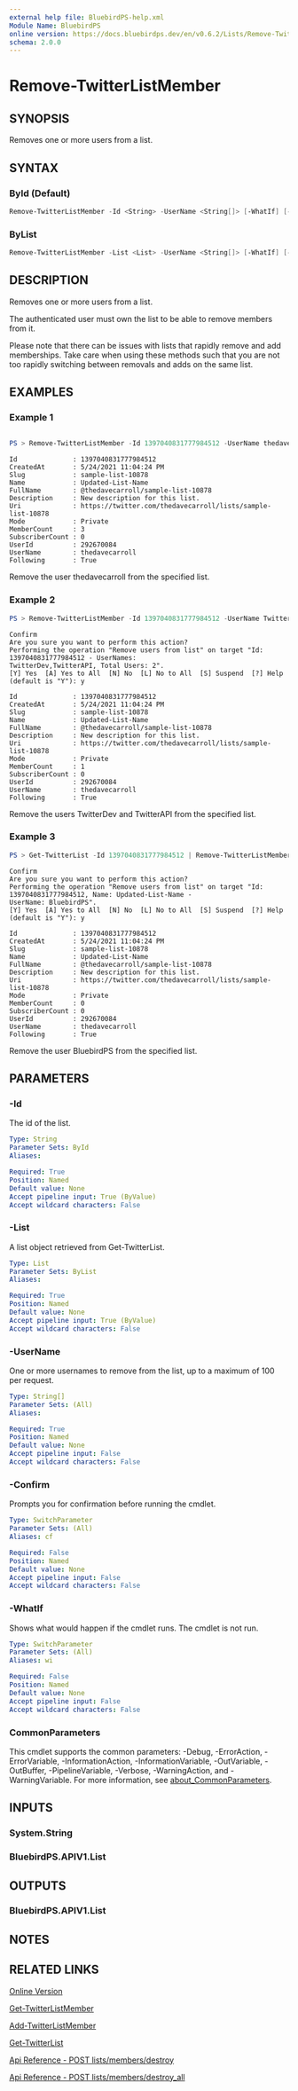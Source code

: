 ```yaml
---
external help file: BluebirdPS-help.xml
Module Name: BluebirdPS
online version: https://docs.bluebirdps.dev/en/v0.6.2/Lists/Remove-TwitterListMember
schema: 2.0.0
---
```


# Remove-TwitterListMember

## SYNOPSIS

Removes one or more users from a list.

## SYNTAX

### ById (Default)

```powershell
Remove-TwitterListMember -Id <String> -UserName <String[]> [-WhatIf] [-Confirm] [<CommonParameters>]
```

### ByList

```powershell
Remove-TwitterListMember -List <List> -UserName <String[]> [-WhatIf] [-Confirm] [<CommonParameters>]
```

## DESCRIPTION

Removes one or more users from a list.

The authenticated user must own the list to be able to remove members from it.

Please note that there can be issues with lists that rapidly remove and add memberships.
Take care when using these methods such that you are not too rapidly switching between removals and adds on the same list.

## EXAMPLES

### Example 1

```powershell

PS > Remove-TwitterListMember -Id 1397040831777984512 -UserName thedavecarroll
```

```text
Id              : 1397040831777984512
CreatedAt       : 5/24/2021 11:04:24 PM
Slug            : sample-list-10878
Name            : Updated-List-Name
FullName        : @thedavecarroll/sample-list-10878
Description     : New description for this list.
Uri             : https://twitter.com/thedavecarroll/lists/sample-list-10878
Mode            : Private
MemberCount     : 3
SubscriberCount : 0
UserId          : 292670084
UserName        : thedavecarroll
Following       : True
```

Remove the user thedavecarroll from the specified list.

### Example 2

```powershell
PS > Remove-TwitterListMember -Id 1397040831777984512 -UserName TwitterDev,TwitterAPI
```

```text
Confirm
Are you sure you want to perform this action?
Performing the operation "Remove users from list" on target "Id: 1397040831777984512 - UserNames:
TwitterDev,TwitterAPI, Total Users: 2".
[Y] Yes  [A] Yes to All  [N] No  [L] No to All  [S] Suspend  [?] Help (default is "Y"): y

Id              : 1397040831777984512
CreatedAt       : 5/24/2021 11:04:24 PM
Slug            : sample-list-10878
Name            : Updated-List-Name
FullName        : @thedavecarroll/sample-list-10878
Description     : New description for this list.
Uri             : https://twitter.com/thedavecarroll/lists/sample-list-10878
Mode            : Private
MemberCount     : 1
SubscriberCount : 0
UserId          : 292670084
UserName        : thedavecarroll
Following       : True
```

Remove the users TwitterDev and TwitterAPI from the specified list.

### Example 3

```powershell
PS > Get-TwitterList -Id 1397040831777984512 | Remove-TwitterListMember -UserName BluebirdPS
```

```text
Confirm
Are you sure you want to perform this action?
Performing the operation "Remove users from list" on target "Id: 1397040831777984512, Name: Updated-List-Name -
UserName: BluebirdPS".
[Y] Yes  [A] Yes to All  [N] No  [L] No to All  [S] Suspend  [?] Help (default is "Y"): y

Id              : 1397040831777984512
CreatedAt       : 5/24/2021 11:04:24 PM
Slug            : sample-list-10878
Name            : Updated-List-Name
FullName        : @thedavecarroll/sample-list-10878
Description     : New description for this list.
Uri             : https://twitter.com/thedavecarroll/lists/sample-list-10878
Mode            : Private
MemberCount     : 0
SubscriberCount : 0
UserId          : 292670084
UserName        : thedavecarroll
Following       : True
```

Remove the user BluebirdPS from the specified list.

## PARAMETERS

### -Id

The id of the list.

```yaml
Type: String
Parameter Sets: ById
Aliases:

Required: True
Position: Named
Default value: None
Accept pipeline input: True (ByValue)
Accept wildcard characters: False
```

### -List

A list object retrieved from Get-TwitterList.

```yaml
Type: List
Parameter Sets: ByList
Aliases:

Required: True
Position: Named
Default value: None
Accept pipeline input: True (ByValue)
Accept wildcard characters: False
```

### -UserName

One or more usernames to remove from the list, up to a maximum of 100 per request.

```yaml
Type: String[]
Parameter Sets: (All)
Aliases:

Required: True
Position: Named
Default value: None
Accept pipeline input: False
Accept wildcard characters: False
```

### -Confirm

Prompts you for confirmation before running the cmdlet.

```yaml
Type: SwitchParameter
Parameter Sets: (All)
Aliases: cf

Required: False
Position: Named
Default value: None
Accept pipeline input: False
Accept wildcard characters: False
```

### -WhatIf

Shows what would happen if the cmdlet runs. The cmdlet is not run.

```yaml
Type: SwitchParameter
Parameter Sets: (All)
Aliases: wi

Required: False
Position: Named
Default value: None
Accept pipeline input: False
Accept wildcard characters: False
```

### CommonParameters

This cmdlet supports the common parameters: -Debug, -ErrorAction, -ErrorVariable, -InformationAction, -InformationVariable, -OutVariable, -OutBuffer, -PipelineVariable, -Verbose, -WarningAction, and -WarningVariable. For more information, see [about_CommonParameters](http://go.microsoft.com/fwlink/?LinkID=113216).

## INPUTS

### System.String

### BluebirdPS.APIV1.List

## OUTPUTS

### BluebirdPS.APIV1.List

## NOTES

## RELATED LINKS

[Online Version](https://docs.bluebirdps.dev/en/v0.6.2/Lists/Remove-TwitterListMember)

[Get-TwitterListMember](https://docs.bluebirdps.dev/en/v0.6.2/Lists/Get-TwitterListMember)

[Add-TwitterListMember](https://docs.bluebirdps.dev/en/v0.6.2/Lists/Add-TwitterListMember)

[Get-TwitterList](https://docs.bluebirdps.dev/en/v0.6.2/Lists/Get-TwitterList)

[Api Reference - POST lists/members/destroy](https://developer.twitter.com/en/docs/twitter-api/v1/accounts-and-users/create-manage-lists/api-reference/post-lists-members-destroy)

[Api Reference - POST lists/members/destroy_all](https://developer.twitter.com/en/docs/twitter-api/v1/accounts-and-users/create-manage-lists/api-reference/post-lists-members-destroy_all)
